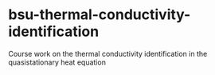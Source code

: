 # bsu-thermal-conductivity-identification
 Course work on the thermal conductivity identification in the quasistationary heat equation
